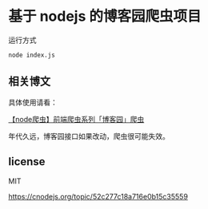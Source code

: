 # 基于 nodejs 的博客园爬虫项目

运行方式
```
node index.js
```

## 相关博文

具体使用请看：

[【node爬虫】前端爬虫系列「博客园」爬虫](http://www.cnblogs.com/coco1s/p/4954063.html)

年代久远，博客园接口如果改动，爬虫很可能失效。

## license 
MIT

https://cnodejs.org/topic/52c277c18a716e0b15c35559
